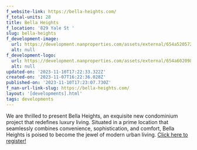 ```yaml
---
f_website-link: https://bella-heights.com/
f_total-units: 28
title: Bella Heights
f_location: '829 Yale St '
slug: bella-heights
f_development-image:
  url: https://development.nanproperties.com/assets/external/654a520572dfe6dd15dcd096_1201201.jpg
  alt: null
f_development-logo:
  url: https://development.nanproperties.com/assets/external/654a602098444476ff0fa7e2_bh_logo_c202.png
  alt: null
updated-on: '2023-11-10T17:22:33.322Z'
created-on: '2023-11-07T16:22:36.028Z'
published-on: '2023-11-10T17:23:07.730Z'
f_nan-url-link-slug: https://bella-heights.com/
layout: '[developments].html'
tags: developments
---
```


We are thrilled to present Bella Heights, an exquisite new condominium project that redefines luxury living. Situated in a prime location that seamlessly combines convenience, sophistication, and comfort, Bella Heights is poised to become the jewel of modern urban living. [Click here to register!](https://bella-heights.com/)
